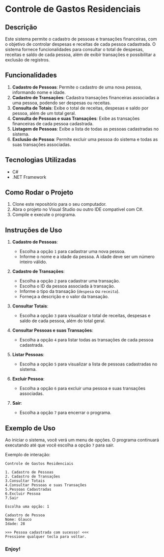 # Controle de Gastos Residenciais

## Descrição

Este sistema permite o cadastro de pessoas e transações financeiras, com o objetivo de controlar despesas e receitas de cada pessoa cadastrada. O sistema fornece funcionalidades para consultar o total de despesas, receitas e saldo de cada pessoa, além de exibir transações e possibilitar a exclusão de registros.

## Funcionalidades

1. **Cadastro de Pessoas**: Permite o cadastro de uma nova pessoa, informando nome e idade.
2. **Cadastro de Transações**: Cadastra transações financeiras associadas a uma pessoa, podendo ser despesas ou receitas.
3. **Consulta de Totais**: Exibe o total de receitas, despesas e saldo por pessoa, além de um total geral.
4. **Consulta de Pessoas e suas Transações**: Exibe as transações financeiras de cada pessoa cadastrada.
5. **Listagem de Pessoas**: Exibe a lista de todas as pessoas cadastradas no sistema.
6. **Exclusão de Pessoa**: Permite excluir uma pessoa do sistema e todas as suas transações associadas.

## Tecnologias Utilizadas

- C#
- .NET Framework

## Como Rodar o Projeto

1. Clone este repositório para o seu computador.
2. Abra o projeto no Visual Studio ou outro IDE compatível com C#.
3. Compile e execute o programa.

## Instruções de Uso

1. **Cadastro de Pessoas**:
   - Escolha a opção `1` para cadastrar uma nova pessoa.
   - Informe o nome e a idade da pessoa. A idade deve ser um número inteiro válido.

2. **Cadastro de Transações**:
   - Escolha a opção `2` para cadastrar uma transação.
   - Escolha o ID da pessoa associada à transação.
   - Informe o tipo da transação (`despesa` ou `receita`).
   - Forneça a descrição e o valor da transação.

3. **Consultar Totais**:
   - Escolha a opção `3` para visualizar o total de receitas, despesas e saldo de cada pessoa, além do total geral.

4. **Consultar Pessoas e suas Transações**:
   - Escolha a opção `4` para listar todas as transações de cada pessoa cadastrada.

5. **Listar Pessoas**:
   - Escolha a opção `5` para visualizar a lista de pessoas cadastradas no sistema.

6. **Excluir Pessoa**:
   - Escolha a opção `6` para excluir uma pessoa e suas transações associadas.

7. **Sair**:
   - Escolha a opção `7` para encerrar o programa.

## Exemplo de Uso

Ao iniciar o sistema, você verá um menu de opções. O programa continuará executando até que você escolha a opção `7` para sair.

Exemplo de interação:

```shell
Controle de Gastos Residenciais

1. Cadastro de Pessoas
2. Cadastro de Transações
3.Consultar Totais
4.Consultar Pessoas e suas Transações
5.Pessoas Cadastradas
6.Excluir Pessoa
7.Sair 

Escolha uma opção: 1
 
Cadastro de Pessoa
Nome: Glauco
Idade: 28

>>> Pessoa cadastrada com sucesso! <<<
Pressione qualquer tecla para voltar.

```

### Enjoy!